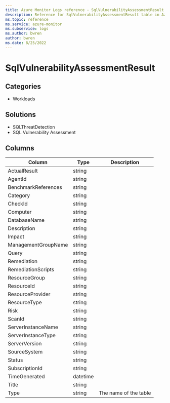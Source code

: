 ```yaml
---
title: Azure Monitor Logs reference - SqlVulnerabilityAssessmentResult
description: Reference for SqlVulnerabilityAssessmentResult table in Azure Monitor Logs.
ms.topic: reference
ms.service: azure-monitor
ms.subservice: logs
ms.author: bwren
author: bwren
ms.date: 8/25/2022
---
```


# SqlVulnerabilityAssessmentResult

 

## Categories

- Workloads
## Solutions

- SQLThreatDetection
- SQL Vulnerability Assessment




## Columns

| Column | Type | Description |
| --- | --- | --- |
| ActualResult | string |  |
| AgentId | string |  |
| BenchmarkReferences | string |  |
| Category | string |  |
| CheckId | string |  |
| Computer | string |  |
| DatabaseName | string |  |
| Description | string |  |
| Impact | string |  |
| ManagementGroupName | string |  |
| Query | string |  |
| Remediation | string |  |
| RemediationScripts | string |  |
| ResourceGroup | string |  |
| ResourceId | string |  |
| ResourceProvider | string |  |
| ResourceType | string |  |
| Risk | string |  |
| ScanId | string |  |
| ServerInstanceName | string |  |
| ServerInstanceType | string |  |
| ServerVersion | string |  |
| SourceSystem | string |  |
| Status | string |  |
| SubscriptionId | string |  |
| TimeGenerated | datetime |  |
| Title | string |  |
| Type | string | The name of the table |
